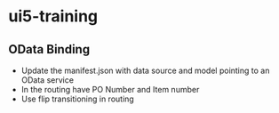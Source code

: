 # ui5-training

## OData Binding
- Update the manifest.json with data source and model pointing to an OData service
- In the routing have PO Number and Item number
- Use flip transitioning in routing
